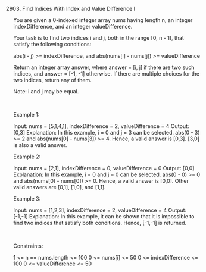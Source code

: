 2903. Find Indices With Index and Value Difference I

You are given a 0-indexed integer array nums having length n, an integer indexDifference, and an integer valueDifference.

Your task is to find two indices i and j, both in the range [0, n - 1], that satisfy the following conditions:

abs(i - j) >= indexDifference, and
abs(nums[i] - nums[j]) >= valueDifference

Return an integer array answer, where answer = [i, j] if there are two such indices, and answer = [-1, -1] otherwise. If there are multiple choices for the two indices, return any of them.

Note: i and j may be equal.

 

Example 1:

Input: nums = [5,1,4,1], indexDifference = 2, valueDifference = 4
Output: [0,3]
Explanation: In this example, i = 0 and j = 3 can be selected.
abs(0 - 3) >= 2 and abs(nums[0] - nums[3]) >= 4.
Hence, a valid answer is [0,3].
[3,0] is also a valid answer.


Example 2:

Input: nums = [2,1], indexDifference = 0, valueDifference = 0
Output: [0,0]
Explanation: In this example, i = 0 and j = 0 can be selected.
abs(0 - 0) >= 0 and abs(nums[0] - nums[0]) >= 0.
Hence, a valid answer is [0,0].
Other valid answers are [0,1], [1,0], and [1,1].


Example 3:

Input: nums = [1,2,3], indexDifference = 2, valueDifference = 4
Output: [-1,-1]
Explanation: In this example, it can be shown that it is impossible to find two indices that satisfy both conditions.
Hence, [-1,-1] is returned.

 

Constraints:

1 <= n == nums.length <= 100
0 <= nums[i] <= 50
0 <= indexDifference <= 100
0 <= valueDifference <= 50